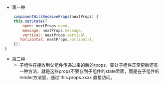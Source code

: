 <!--
 * @Description: In User Settings Edit
 * @Author: your name
 * @Date: 2019-09-24 17:03:07
 * @LastEditTime: 2019-09-24 17:03:45
 * @LastEditors: Please set LastEditors
 -->
+ 第一种
```js
    componentWillReceiveProps(nextProps) {
    this.setState({
        open: nextProps.open,
        message: nextProps.message,
        vertical: nextProps.vertical,
       horizontal: nextProps.horizontal,
    });
}
```
+ 第二种
  - 子组件在接收到父组件传递过来的新的rpops，要让子组件正常更新还有一种方法，就是这些props不要存到子组件的state里面，而是在子组件的render方法里，通过 this.props.xxxx 直接访问。
